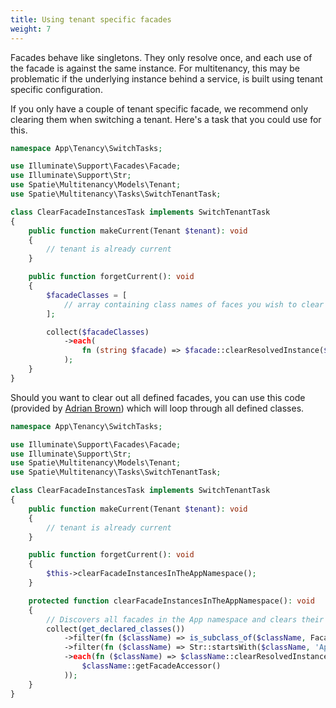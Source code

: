 ```yaml
---
title: Using tenant specific facades
weight: 7
---
```


Facades behave like singletons. They only resolve once, and each use of the facade is against the same instance. For multitenancy, this may be problematic if the underlying instance behind a service, is built using tenant specific configuration.

If you only have a couple of tenant specific facade, we recommend only clearing them when switching a tenant. Here's a task that you could use for this.

```php
namespace App\Tenancy\SwitchTasks;

use Illuminate\Support\Facades\Facade;
use Illuminate\Support\Str;
use Spatie\Multitenancy\Models\Tenant;
use Spatie\Multitenancy\Tasks\SwitchTenantTask;

class ClearFacadeInstancesTask implements SwitchTenantTask
{
    public function makeCurrent(Tenant $tenant): void
    {
        // tenant is already current
    }

    public function forgetCurrent(): void
    {
        $facadeClasses = [
            // array containing class names of faces you wish to clear
        ];

        collect($facadeClasses)
            ->each(
                fn (string $facade) => $facade::clearResolvedInstance($facade::getFacadeAccessor);
            );
    }
}
```

Should you want to clear out all defined facades, you can use this code (provided by [Adrian Brown](https://github.com/spatie/laravel-multitenancy/discussions/240#discussion-3354768)) which will loop through all defined classes.

```php
namespace App\Tenancy\SwitchTasks;

use Illuminate\Support\Facades\Facade;
use Illuminate\Support\Str;
use Spatie\Multitenancy\Models\Tenant;
use Spatie\Multitenancy\Tasks\SwitchTenantTask;

class ClearFacadeInstancesTask implements SwitchTenantTask
{
    public function makeCurrent(Tenant $tenant): void
    {
        // tenant is already current
    }

    public function forgetCurrent(): void
    {
        $this->clearFacadeInstancesInTheAppNamespace();
    }

    protected function clearFacadeInstancesInTheAppNamespace(): void
    {
        // Discovers all facades in the App namespace and clears their resolved instance:
        collect(get_declared_classes())
            ->filter(fn ($className) => is_subclass_of($className, Facade::class))
            ->filter(fn ($className) => Str::startsWith($className, 'App') || Str::startsWith($className, 'Facades\\App'))
            ->each(fn ($className) => $className::clearResolvedInstance(
                $className::getFacadeAccessor()
            ));
    }
}
```
